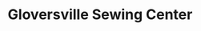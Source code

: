 ---
title: "Gloversville Sewing Center"
url: /gloversville-city-of-gloversville/gloversville-sewing-center/
shop: fabric
---